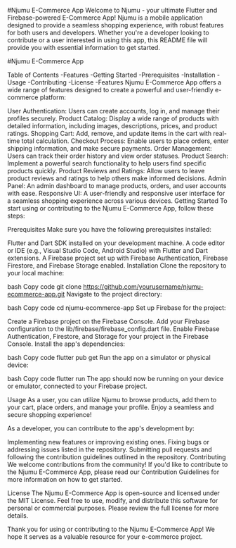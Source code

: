 #Njumu E-Commerce App
Welcome to Njumu - your ultimate Flutter and Firebase-powered E-Commerce App! Njumu is a mobile application designed to provide a seamless shopping experience, with robust features for both users and developers. Whether you're a developer looking to contribute or a user interested in using this app, this README file will provide you with essential information to get started.

#Njumu E-Commerce App

Table of Contents
-Features
-Getting Started
-Prerequisites
-Installation
-Usage
-Contributing
-License
-Features
Njumu E-Commerce App offers a wide range of features designed to create a powerful and user-friendly e-commerce platform:

User Authentication: Users can create accounts, log in, and manage their profiles securely.
Product Catalog: Display a wide range of products with detailed information, including images, descriptions, prices, and product ratings.
Shopping Cart: Add, remove, and update items in the cart with real-time total calculation.
Checkout Process: Enable users to place orders, enter shipping information, and make secure payments.
Order Management: Users can track their order history and view order statuses.
Product Search: Implement a powerful search functionality to help users find specific products quickly.
Product Reviews and Ratings: Allow users to leave product reviews and ratings to help others make informed decisions.
Admin Panel: An admin dashboard to manage products, orders, and user accounts with ease.
Responsive UI: A user-friendly and responsive user interface for a seamless shopping experience across various devices.
Getting Started
To start using or contributing to the Njumu E-Commerce App, follow these steps:

Prerequisites
Make sure you have the following prerequisites installed:

Flutter and Dart SDK installed on your development machine.
A code editor or IDE (e.g., Visual Studio Code, Android Studio) with Flutter and Dart extensions.
A Firebase project set up with Firebase Authentication, Firebase Firestore, and Firebase Storage enabled.
Installation
Clone the repository to your local machine:

bash
Copy code
git clone https://github.com/yourusername/njumu-ecommerce-app.git
Navigate to the project directory:

bash
Copy code
cd njumu-ecommerce-app
Set up Firebase for the project:

Create a Firebase project on the Firebase Console.
Add your Firebase configuration to the lib/firebase/firebase_config.dart file.
Enable Firebase Authentication, Firestore, and Storage for your project in the Firebase Console.
Install the app's dependencies:

bash
Copy code
flutter pub get
Run the app on a simulator or physical device:

bash
Copy code
flutter run
The app should now be running on your device or emulator, connected to your Firebase project.

Usage
As a user, you can utilize Njumu to browse products, add them to your cart, place orders, and manage your profile. Enjoy a seamless and secure shopping experience!

As a developer, you can contribute to the app's development by:

Implementing new features or improving existing ones.
Fixing bugs or addressing issues listed in the repository.
Submitting pull requests and following the contribution guidelines outlined in the repository.
Contributing
We welcome contributions from the community! If you'd like to contribute to the Njumu E-Commerce App, please read our Contribution Guidelines for more information on how to get started.

License
The Njumu E-Commerce App is open-source and licensed under the MIT License. Feel free to use, modify, and distribute this software for personal or commercial purposes. Please review the full license for more details.

Thank you for using or contributing to the Njumu E-Commerce App! We hope it serves as a valuable resource for your e-commerce project.
